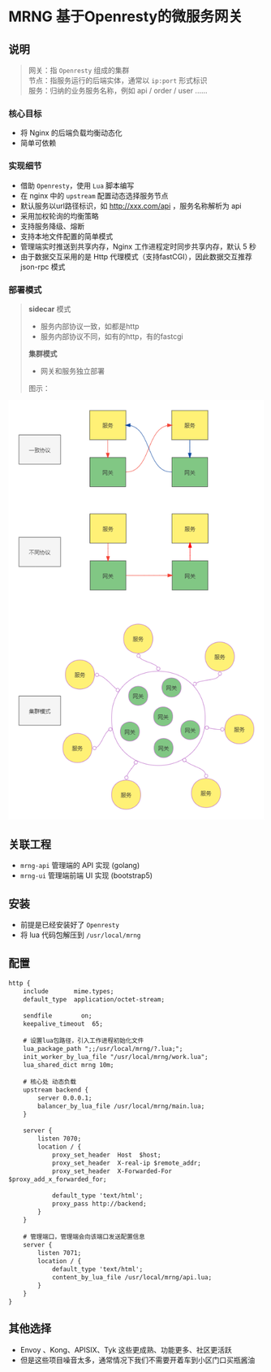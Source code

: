 # MRNG 基于Openresty的微服务网关

## 说明
> 网关：指 `Openresty` 组成的集群  
> 节点：指服务运行的后端实体，通常以 `ip:port` 形式标识   
> 服务：归纳的业务服务名称，例如 api / order / user ......

### 核心目标
+ 将 Nginx 的后端负载均衡动态化
+ 简单可依赖

### 实现细节
+ 借助 `Openresty`，使用 `Lua` 脚本编写  
+ 在 nginx 中的 `upstream` 配置动态选择服务节点
+ 默认服务以url路径标识，如 http://xxx.com/api ，服务名称解析为 api
+ 采用加权轮询的均衡策略
+ 支持服务降级、熔断
+ 支持本地文件配置的简单模式
+ 管理端实时推送到共享内存，Nginx 工作进程定时同步共享内存，默认 5 秒
+ 由于数据交互采用的是 Http 代理模式（支持fastCGI），因此数据交互推荐 json-rpc 模式

### 部署模式
> **sidecar** 模式  
> + 服务内部协议一致，如都是http   
> + 服务内部协议不同，如有的http，有的fastcgi  
> 
> **集群模式**  
> + 网关和服务独立部署  
>   
> 图示：  

![](img.png)


## 关联工程
+ `mrng-api` 管理端的 API 实现 (golang)  
+ `mrng-ui` 管理端前端 UI 实现 (bootstrap5)

## 安装
+ 前提是已经安装好了 `Openresty`
+ 将 lua 代码包解压到 `/usr/local/mrng`

## 配置
```nginx
http {
    include       mime.types;
    default_type  application/octet-stream;

    sendfile        on;
    keepalive_timeout  65;

    # 设置lua包路径，引入工作进程初始化文件
    lua_package_path ";;/usr/local/mrng/?.lua;";
    init_worker_by_lua_file "/usr/local/mrng/work.lua";
    lua_shared_dict mrng 10m;

    # 核心处 动态负载
    upstream backend {
        server 0.0.0.1;
        balancer_by_lua_file /usr/local/mrng/main.lua;
    }

    server {
        listen 7070;
        location / {
            proxy_set_header  Host  $host;
            proxy_set_header  X-real-ip $remote_addr;
            proxy_set_header  X-Forwarded-For $proxy_add_x_forwarded_for;

            default_type 'text/html';
            proxy_pass http://backend;
        }
    }

    # 管理端口，管理端会向该端口发送配置信息
    server {
        listen 7071;
        location / {
            default_type 'text/html';
            content_by_lua_file /usr/local/mrng/api.lua;
        }
    }
}

```

## 其他选择
+ Envoy 、Kong、APISIX、Tyk 这些更成熟、功能更多、社区更活跃  
+ 但是这些项目噪音太多，通常情况下我们不需要开着车到小区门口买瓶酱油